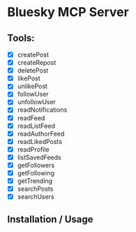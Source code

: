# Bluesky MCP Server

## Tools:
 - [x] createPost
 - [x] createRepost
 - [x] deletePost
 - [x] likePost
 - [x] unlikePost
 - [x] followUser
 - [x] unfollowUser
 - [x] readNotifications
 - [x] readFeed
 - [x] readListFeed
 - [x] readAuthorFeed
 - [x] readLikedPosts
 - [x] readProfile
 - [x] listSavedFeeds
 - [x] getFollowers
 - [x] getFollowing
 - [x] getTrending
 - [x] searchPosts
 - [x] searchUsers

## Installation / Usage
